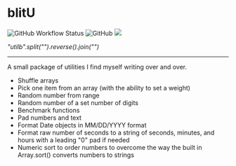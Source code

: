 # blitU

![GitHub Workflow Status](https://img.shields.io/github/workflow/status/iambj/blitu/Node.js%20CI) ![GitHub](https://img.shields.io/github/license/iambj/blitu) ![](https://img.shields.io/badge/coverage-85%25-green)


_"utilb".split("").reverse().join("")_

---

A small package of utilities I find myself writing over and over.

- Shuffle arrays
- Pick one item from an array (with the ability to set a weight)
- Random number from range
- Random number of a set number of digits
- Benchmark functions
- Pad numbers and text
- Format Date objects in MM/DD/YYYY format
- Format raw number of seconds to a string of seconds, minutes, and hours with a leading "0" pad if needed
- Numeric sort to order numbers to overcome the way the built in Array.sort() converts numbers to strings
